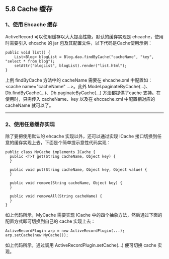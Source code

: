 ## 5.8 Cache 缓存

### 1、使用 Ehcache 缓存

ActiveRecord 可以使用缓存以大大提高性能，默认的缓存实现是 ehcache，使用时需要引入 ehcache 的 jar 包及其配置文件，以下代码是Cache使用示例：

```
public void list() {
    List<Blog> blogList = Blog.dao.findByCache("cacheName", "key", "select * from blog");
    setAttr("blogList", blogList).render("list.html");
}
```

上例 findByCache 方法中的 cacheName 需要在 ehcache.xml 中配置如：<cache name="cacheName" …>。此外 Model.paginateByCache(…)、Db.findByCache(…)、Db.paginateByCache(…) 方法都提供了cache 支持。在使用时，只需传入 cacheName、key 以及在 ehccache.xml 中配置相对应的 cacheName 就可以了。

---

### 2、使用任意缓存实现

除了要把使用默认的 ehcache 实现以外，还可以通过实现 ICache 接口切换到任意的缓存实现上去，下面是个简单提示意性代码实现：

```
public class MyCache implements ICache {
  public <T>T get(String cacheName, Object key) {
  }

  public void put(String cacheName, Object key, Object value) {
  }

  public void remove(String cacheName, Object key) {
  }

  public void removeAll(String cacheName) {
  }
}
```

如上代码所示，MyCache 需要实现 ICache 中的四个抽象方法，然后通过下面的配置方式即可切换到自己的 cache 实现上去：

```
ActiveRecordPlugin arp = new ActiveRecordPlugin(...);
arp.setCache(new MyCache());
```

如上代码所示，通过调用 ActiveRecordPlugin.setCache(...) 便可切换 cache 实现。
